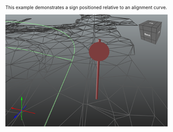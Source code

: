 ﻿This example demonstrates a sign positioned relative to an alignment curve.

![Image](../../../../figures/examples/ex-linear-placement.png)